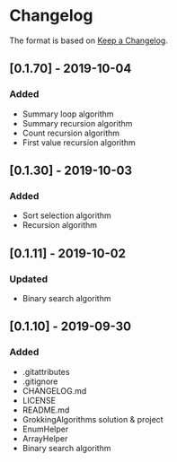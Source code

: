 # Changelog

The format is based on [Keep a Changelog](https://keepachangelog.com/en/1.0.0/).

## [0.1.70] - 2019-10-04
### Added
- Summary loop algorithm
- Summary recursion algorithm
- Count recursion algorithm
- First value recursion algorithm

## [0.1.30] - 2019-10-03
### Added
- Sort selection algorithm
- Recursion algorithm

## [0.1.11] - 2019-10-02
### Updated
- Binary search algorithm

## [0.1.10] - 2019-09-30
### Added
- .gitattributes
- .gitignore
- CHANGELOG.md
- LICENSE
- README.md
- GrokkingAlgorithms solution & project
- EnumHelper
- ArrayHelper
- Binary search algorithm
